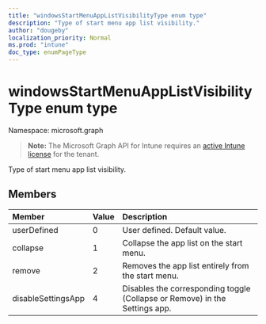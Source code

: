 ```yaml
---
title: "windowsStartMenuAppListVisibilityType enum type"
description: "Type of start menu app list visibility."
author: "dougeby"
localization_priority: Normal
ms.prod: "intune"
doc_type: enumPageType
---
```


# windowsStartMenuAppListVisibilityType enum type

Namespace: microsoft.graph

> **Note:** The Microsoft Graph API for Intune requires an [active Intune license](https://go.microsoft.com/fwlink/?linkid=839381) for the tenant.

Type of start menu app list visibility.

## Members
|Member|Value|Description|
|:---|:---|:---|
|userDefined|0|User defined. Default value.|
|collapse|1|Collapse the app list on the start menu.|
|remove|2|Removes the app list entirely from the start menu.|
|disableSettingsApp|4|Disables the corresponding toggle (Collapse or Remove) in the Settings app.|





